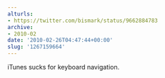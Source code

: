 ```yaml
---
alturls:
- https://twitter.com/bismark/status/9662884783
archive:
- 2010-02
date: '2010-02-26T04:47:44+00:00'
slug: '1267159664'
---
```


iTunes sucks for keyboard navigation.


